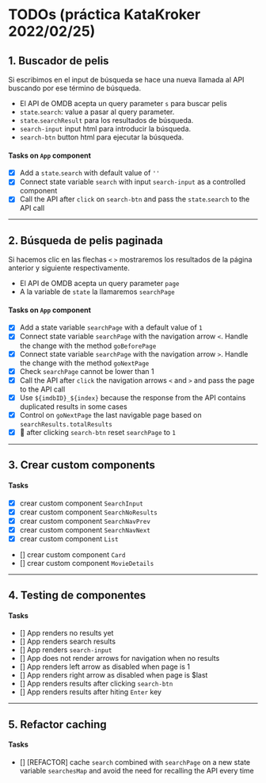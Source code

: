 # TODOs (práctica KataKroker 2022/02/25)

## 1. Buscador de pelis

Si escribimos en el input de búsqueda se hace una nueva llamada al API buscando por ese término de búsqueda.

- El API de OMDB acepta un query parameter `s` para buscar pelis
- `state`.`search`: value a pasar al query parameter.
- `state`.`searchResult` para los resultados de búsqueda.
- `search-input` input html para introducir la búsqueda.
- `search-btn` button html para ejecutar la búsqueda.

#### Tasks on `App` component

- [x] Add a `state`.`search` with default value of `''`
- [x] Connect state variable `search` with input `search-input` as a controlled component
- [x] Call the API after `click` on `search-btn` and pass the `state`.`search` to the API call

---

## 2. Búsqueda de pelis paginada

Si hacemos clic en las flechas `<` `>` mostraremos los resultados de la página anterior y siguiente respectivamente.

- El API de OMDB acepta un query parameter `page`
- A la variable de `state` la llamaremos `searchPage`

#### Tasks on `App` component

- [x] Add a state variable `searchPage` with a default value of `1`
- [x] Connect state variable `searchPage` with the navigation arrow `<`. Handle the change with the method `goBeforePage`
- [x] Connect state variable `searchPage` with the navigation arrow `>`. Handle the change with the method `goNextPage`
- [x] Check `searchPage` cannot be lower than 1
- [x] Call the API after `click` the navigation arrows `<` and `>` and pass the page to the API call
- [x] Use `${imdbID}_${index}` because the response from the API contains duplicated results in some cases
- [x] Control on `goNextPage` the last navigable page based on `searchResults.totalResults`
- [x] :bug: after clicking `search-btn` reset `searchPage` to `1`

---

## 3. Crear custom components

#### Tasks

- [x] crear custom component `SearchInput`
- [x] crear custom component `SearchNoResults`
- [x] crear custom component `SearchNavPrev`
- [x] crear custom component `SearchNavNext`
- [x] crear custom component `List`
- [] crear custom component `Card`
- [] crear custom component `MovieDetails`

---

## 4. Testing de componentes

#### Tasks

- [] App renders no results yet
- [] App renders search results
- [] App renders `search-input`
- [] App does not render arrows for navigation when no results
- [] App renders left arrow as disabled when page is 1
- [] App renders right arrow as disabled when page is $last
- [] App renders results after clicking `search-btn`
- [] App renders results after hiting `Enter` key

---

## 5. Refactor caching

#### Tasks

- [] [REFACTOR] cache `search` combined with `searchPage` on a new state variable `searchesMap` and avoid the need for recalling the API every time
